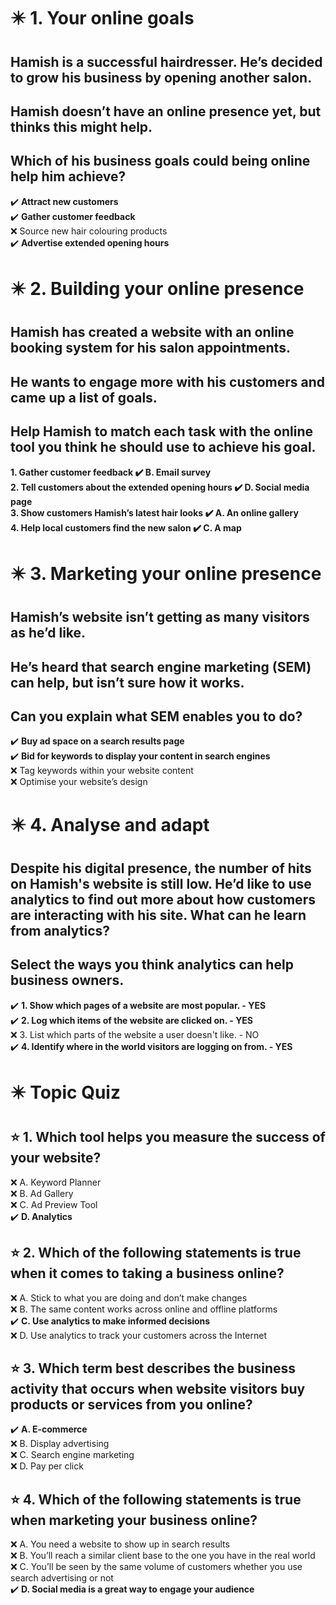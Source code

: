 # :eight_pointed_black_star: 1. Your online goals

## Hamish is a successful hairdresser. He’s decided to grow his business by opening another salon.

## Hamish doesn’t have an online presence yet, but thinks this might help.

## Which of his business goals could being online help him achieve?

:heavy_check_mark: **Attract new customers**\
:heavy_check_mark: **Gather customer feedback**\
:x: Source new hair colouring products\
:heavy_check_mark: **Advertise extended opening hours**

# :eight_pointed_black_star: 2. Building your online presence

## Hamish has created a website with an online booking system for his salon appointments.

## He wants to engage more with his customers and came up a list of goals.

## Help Hamish to match each task with the online tool you think he should use to achieve his goal.

**1. Gather customer feedback :heavy_check_mark: B. Email survey**\
**2. Tell customers about the extended opening hours :heavy_check_mark: D. Social media page**\
**3. Show customers Hamish’s latest hair looks :heavy_check_mark: A. An online gallery**\
**4. Help local customers find the new salon :heavy_check_mark: C. A map**

# :eight_pointed_black_star: 3. Marketing your online presence

## Hamish’s website isn’t getting as many visitors as he’d like.

## He’s heard that search engine marketing (SEM) can help, but isn’t sure how it works.

## Can you explain what SEM enables you to do?

:heavy_check_mark: **Buy ad space on a search results page**\
:heavy_check_mark: **Bid for keywords to display your content in search engines**\
:x: Tag keywords within your website content\
:x: Optimise your website’s design

# :eight_pointed_black_star: 4. Analyse and adapt

## Despite his digital presence, the number of hits on Hamish's website is still low. He’d like to use analytics to find out more about how customers are interacting with his site. What can he learn from analytics?

## Select the ways you think analytics can help business owners.

:heavy_check_mark: **1. Show which pages of a website are most popular. - YES**\
:heavy_check_mark: **2. Log which items of the website are clicked on. - YES**\
:x: 3. List which parts of the website a user doesn't like. - NO\
:heavy_check_mark: **4. Identify where in the world visitors are logging on from. - YES**

# :eight_pointed_black_star: Topic Quiz

## :star: 1. Which tool helps you measure the success of your website? 

:x: A. Keyword Planner\
:x: B. Ad Gallery\
:x: C. Ad Preview Tool\
:heavy_check_mark: **D. Analytics**

## :star: 2. Which of the following statements is true when it comes to taking a business online?

:x: A. Stick to what you are doing and don’t make changes\
:x: B. The same content works across online and offline platforms\
:heavy_check_mark: **C. Use analytics to make informed decisions**\
:x: D. Use analytics to track your customers across the Internet

## :star: 3. Which term best describes the business activity that occurs when website visitors buy products or services from you online?

:heavy_check_mark: **A. E-commerce**\
:x: B. Display advertising\
:x: C. Search engine marketing\
:x: D. Pay per click

## :star: 4. Which of the following statements is true when marketing your business online?

:x: A. You need a website to show up in search results\
:x: B. You’ll reach a similar client base to the one you have in the real world\
:x: C. You’ll be seen by the same volume of customers whether you use search advertising or not\
:heavy_check_mark: **D. Social media is a great way to engage your audience**